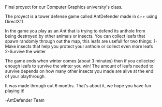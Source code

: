 Final proyect for our Computer Graphics university's class.

The proyect is a tower defense game called AntDefender made in c++ using DirectX11.

In the game you play as an Ant that is trying to defend its anthole from being destroyed by other animals or insects.
You can collect leafs that spawn randomly through out the map, this leafs are usefull for two things:
1-Make insects that help you protect your anthole or collect even more leafs
2-Survive the winter

The game ends when winter comes (about 3 minutes) then if you collected enough leafs to survive the winter you win!
The amount of leafs needed to survive depends on how many other insects you made are alive at the end of your playthrough.

It was made through out 6 months.
That's about it, we hope you have fun playing it!

-AntDefender Team
